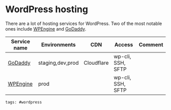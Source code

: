 # WordPress hosting

There are a lot of hosting services for WordPress. Two of the most
notable ones include [WPEngine](../) and [GoDaddy](../183).

| Service name       | Environments     | CDN        | Access            | Comment |
| ------------------ | ---------------- | ---------- | ----------------- | ------- |
| [GoDaddy](../183)  | staging,dev,prod | Cloudflare | wp-cli, SSH, SFTP |         |
| [WPEngine](../196) | prod             |            | wp-cli, SSH, SFTP |         |

    tags: #wordpress
